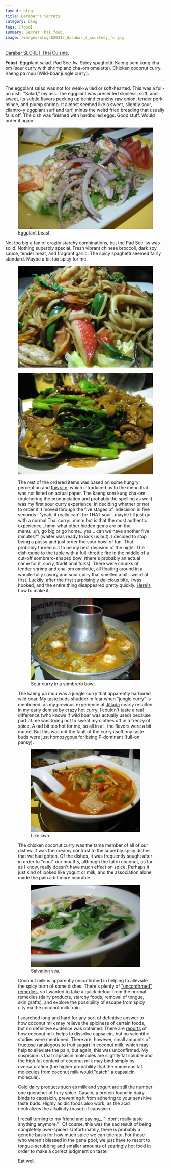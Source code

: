 ```yaml
---
layout: blog
title: Darabar's Secrets
category: blog
tags: [food]  
summary: Secret Thai food.
image: /images/blog/020313_darabar_3_courtesy_fc.jpg
---
```


[Darabar SECRET Thai Cuisine](http://www.yelp.com/biz/darabar-secret-thai-cuisine-los-angeles).

**Feast.** Eggplant salad. Pad See-Iw. Spicy spaghetti. Kaeng som kung cha om (sour curry with shrimp and cha-om omelette). Chicken coconut curry. Kaeng pa muu (Wild-boar jungle curry).

---

The eggplant salad was not for weak-willed or soft-hearted. This was a full-on dish. "Salad," my ass. The eggplant was presented skinless, soft, and sweet, its subtle flavors peeking up behind crunchy raw onion, tender pork mince, and plump shrimp. It almost seemed like a sweet, slightly sour, cilantro-y eggplant surf and turf, minus the weird fried breading that usually falls off. The dish was finished with hardboiled eggs. Good stuff. Would order it again.

<figure>
    <img src="/images/blog/020313_darabar_5_courtesy_fc.jpg"></img>
    <figcaption>Eggplant beast.</figcaption>
</figure>

Not too big a fan of crazily starchy combinations, but the Pad See-Iw was solid. Nothing superbly special. Fresh vibrant chinese broccoli, dark soy sauce, tender meat, and fragrant garlic. The spicy spaghetti seemed fairly standard. Maybe a bit too spicy for me.

<figure>
    <img src="/images/blog/020313_darabar_2_courtesy_fc.jpg"></img>
    <figcaption></figcaption>
</figure>

<figure>
    <img src="/images/blog/020313_darabar_4_courtesy_fc.jpg"></img>
    <figcaption></figcaption>

The rest of the ordered items was based on some hungry perception and [this site](http://sinosoul.com/2012/10/darabar-secret-thai-is-secretly-a-tasty-beast/), which introduced us to the menu that was not listed on actual paper. The kaeng som kung cha-om (butchering the pronunciation and probably the spelling as well) was my first sour curry experience; in deciding whether or not to order it, I moved through the five stages of indecision in five seconds- "yeah, it really can't be THAT sour...maybe I'll just go with a normal Thai curry...mmm but is that the most authentic experience...hmm what other hidden gems are on the menu...uh, go big or go home...yes... can we have another five minutes?" (waiter was ready to kick us out). I decided to stop being a pussy and just order the sour bowl of fun. That probably turned out to be my best decision of the night. The dish came to the table with a full-throttle fire in the middle of a cut-off sombrero-shaped bowl (there's probably an actual name for it, sorry, traditional folks). There were chunks of tender shrimp and cha-om omelette, all floating around in a wonderfully savory and sour curry that smelled a bit...weird at first. Luckily, after the first surprisingly delicious bite, I was hooked, and the entire thing disappeared pretty quickly. [Here's](http://praneesthaikitchen.com/2011/10/15/cha-om-omelette-recipe/) how to make it.

<figure>
    <img src="/images/blog/020313_darabar_3_courtesy_fc.jpg"></img>
    <figcaption>Sour curry in a sombrero bowl.</figcaption>
</figure>

The kaeng pa muu was a jungle curry that apparently harbored wild boar. My taste buds shudder in fear when "jungle curry" is mentioned, as my previous experience at [Jitlada]() nearly resulted in my early demise by crazy hot curry. I couldn't taste a real difference (who knows if wild boar was actually used) because part of me was trying not to sweat my clothes off in a frenzy of spice. A tad bit too hot for me, so all in all, the flavors were a bit muted. But this was not the fault of the curry itself; my taste buds were just homozygous for being P-dominant (full-on pansy).

<figure>
    <img src="/images/blog/020313_darabar_6_courtesy_fc.jpg"></img>
    <figcaption>Like lava.</figcaption>
</figure>

The chicken coconut curry was the tame member of all of our dishes. It was the creamy contrast to the superbly spicy dishes that we had gotten. Of the dishes, it was frequently sought after in order to "cool" our mouths, although the fat in coconut, as far as I know, really doesn't have much effect on spice. Perhaps it just kind of looked like yogurt or milk, and the association alone made the pain a bit more bearable.

<figure>
    <img src="/images/blog/020313_darabar_1_courtesy_fc.jpg"></img>
    <figcaption>Salvation sea.</figcaption>
</figure>

Coconut milk is apparently unconfirmed in helping to alleviate the spicy burn of some dishes. There's plenty of ["unconfirmed" remedies](http://www.wikihow.com/Cool-Burns-from-Chili-Peppers), so I wanted to take a quick detour from the normal remedies (dairy products, starchy foods, removal of tongue, skin grafts), and explore the possibility of escape from spicy city via the coconut milk train.

I searched long and hard for any sort of definitive answer to how coconut milk may relieve the spiciness of certain foods, but no definitive evidence was obtained. There are [reports](http://www.wisegeek.com/how-can-i-reduce-the-pain-after-eating-hot-peppers.htm) of how coconut milk helps to dissolve capsaicin, but no scientific studies were mentioned. There are, however, small amounts of fructose (analogous to fruit sugar) in coconut milk, which may help to alleviate the pain, but again, this was unconfirmed. My suspicion is that capsaicin molecules are slightly fat soluble and the high fat content of coconut milk may bind simply by oversaturation (the higher probability that the numerous fat molecules from coconut milk would "catch" a capsaicin molecule).

Cold dairy products such as milk and yogurt are still the number one quencher of fiery spice. Casein, a protein found in dairy binds to capsaicin, preventing it from adhering to your sensitive taste buds. Highly acidic foods also work, as the acid neutralizes the alkalinity (base) of capsaicin.

I recall turning to my friend and saying,_ "I don't really taste anything anymore."_ Of course, this was the sad result of being completely over-spiced. Unfortunately, there is probably a genetic basis for how much spice we can tolerate. For those who weren't blessed in the gene pool, we just have to resort to tongue-scrubbing and smaller amounts of searingly hot food in order to make a correct judgment on taste.

Eat well.
